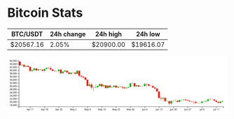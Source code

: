 # Bitcoin Stats

BTC/USDT|24h change|24h high|24h low|
|---|---|---|---|
|$20567.16|2.05%|$20900.00|$19616.07|

<img src="./chart.svg">
